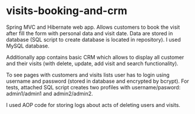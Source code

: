 # visits-booking-and-crm
Spring MVC and Hibernate web app. 
Allows customers to book the visit after fill the form with personal data and visit date.
Data are stored in database (SQL script to create database is located in repository). I used MySQL database.

Additionally app contains basic CRM which allows to display all customer and their visits (with delete, update, add visit and search functionality).

To see pages with customers and visits lists user has to login using username and password (stored in database and encrypted by bcrypt). For tests, attached SQL script creates two profiles with username/pasword: admin1/admin1 and admin2/admin2.

I used AOP code for storing logs about acts of deleting users and visits.